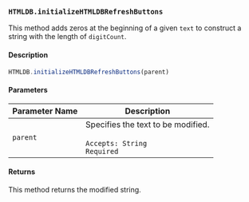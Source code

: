 ### `HTMLDB.initializeHTMLDBRefreshButtons`

This method adds zeros at the beginning of a given `text` to construct a string with the length of `digitCount`.

#### Description

```javascript
HTMLDB.initializeHTMLDBRefreshButtons(parent)
```

#### Parameters

| Parameter Name             | Description                               |
| -------------------------- | ----------------------------------------- |
| `parent` | Specifies the text to be modified.<br><br>`Accepts: String`<br>`Required` |

#### Returns

This method returns the modified string.